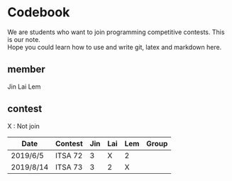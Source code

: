 # Codebook

We are students who want to join programming competitive contests. This is our note.  
Hope you could learn how to use and write git, latex and markdown here.  

## member
Jin
Lai
Lem

## contest

X : Not join

| Date | Contest | Jin | Lai | Lem | Group |
| --- | --- | --- | --- | --- | --- |
| 2019/6/5 | ITSA 72 | 3 | X | 2 | |
| 2019/8/14 | ITSA 73 | 3 | 2 | X | |
